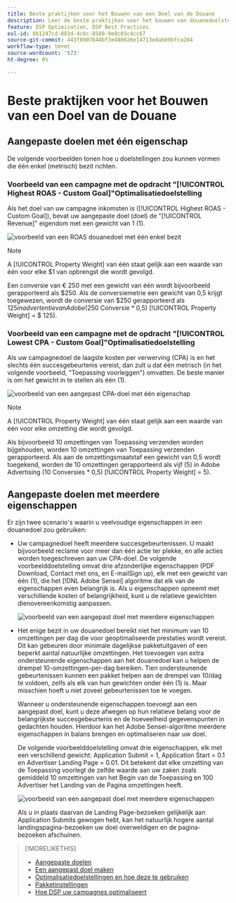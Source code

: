 ```yaml
---
title: Beste praktijken voor het Bouwen van een Doel van de Douane
description: Leer de beste praktijken voor het bouwen van douanedoelstellingen om uw succesgebeurtenissen te bepalen.
feature: DSP Optimization, DSP Best Practices
exl-id: 8b1247cd-083d-4c8c-8588-9e8c03c4cc67
source-git-commit: 443f8907644bf3e480626e14713e8abb9bfca284
workflow-type: tm+mt
source-wordcount: '573'
ht-degree: 0%

---
```


# Beste praktijken voor het Bouwen van een Doel van de Douane

## Aangepaste doelen met één eigenschap

De volgende voorbeelden tonen hoe u doelstellingen zou kunnen vormen die één enkel (metrisch) bezit richten.

### Voorbeeld van een campagne met de opdracht &quot;[!UICONTROL Highest ROAS - Custom Goal]&quot;Optimalisatiedoelstelling

Als het doel van uw campagne inkomsten is ([!UICONTROL Highest ROAS - Custom Goal]), bevat uw aangepaste doel (doel) de &quot;[!UICONTROL Revenue]&quot; eigendom met een gewicht van 1 (1).

![voorbeeld van een ROAS douanedoel met één enkel bezit](/help/dsp/assets/custom-goal-roas.png)

>[!NOTE]
>
> A [!UICONTROL Property Weight] van één staat gelijk aan een waarde van één voor elke $1 van opbrengst die wordt gevolgd.
>
> Een conversie van € 250 met een gewicht van één wordt bijvoorbeeld gerapporteerd als $250. Als de conversiemetrie een gewicht van 0,5 krijgt toegewezen, wordt de conversie van $250 gerapporteerd als $125 in advertentie van Adobe ($250 Conversie * 0,5) [!UICONTROL Property Weight] = $ 125).

### Voorbeeld van een campagne met de opdracht &quot;[!UICONTROL Lowest CPA - Custom Goal]&quot;Optimalisatiedoelstelling

Als uw campagnedoel de laagste kosten per verwerving (CPA) is en het slechts één succesgebeurtenis vereist, dan zult u dat één metrisch (in het volgende voorbeeld, &quot;Toepassing voorleggen&quot;) omvatten. De beste manier is om het gewicht in te stellen als één (1).

![voorbeeld van een aangepast CPA-doel met één eigenschap](/help/dsp/assets/custom-goal-roas.png)

>[!NOTE]
>
> A [!UICONTROL Property Weight] van één staat gelijk aan een waarde van één voor elke omzetting die wordt gevolgd.
>
> Als bijvoorbeeld 10 omzettingen van Toepassing verzenden worden bijgehouden, worden 10 omzettingen van Toepassing verzenden gerapporteerd.  Als aan de omzettingsmaatstaf een gewicht van 0,5 wordt toegekend, worden de 10 omzettingen gerapporteerd als vijf (5) in Adobe Advertising (10 Conversies * 0,5) [!UICONTROL Property Weight] = 5).

## Aangepaste doelen met meerdere eigenschappen

Er zijn twee scenario&#39;s waarin u veelvoudige eigenschappen in een douanedoel zou gebruiken:

* Uw campagnedoel heeft meerdere succesgebeurtenissen. U maakt bijvoorbeeld reclame voor meer dan één actie ter plekke, en alle acties worden toegeschreven aan uw CPA-doel. De volgende voorbeelddoelstelling omvat drie afzonderlijke eigenschappen (PDF Download, Contact met ons, en E-mailSign up), elk met een gewicht van één (1), die het [!DNL Adobe Sensei] algoritme dat elk van de eigenschappen even belangrijk is. Als u eigenschappen opneemt met verschillende kosten of belangrijkheid, kunt u de relatieve gewichten dienovereenkomstig aanpassen.

   ![voorbeeld van een aangepast doel met meerdere eigenschappen](/help/dsp/assets/custom-goal-multiple-properties.png)

* Het enige bezit in uw douanedoel bereikt niet het minimum van 10 omzettingen per dag die voor geoptimaliseerde prestaties wordt vereist. Dit kan gebeuren door minimale dagelijkse pakketuitgaven of een beperkt aantal natuurlijke omzettingen. Het toevoegen van extra ondersteunende eigenschappen aan het douanedoel kan u helpen de drempel 10-omzettingen-per-dag bereiken. Tien ondersteunende gebeurtenissen kunnen een pakket helpen aan de drempel van 10/dag te voldoen, zelfs als elk van hun gewichten onder één (1) is. Maar misschien hoeft u niet zoveel gebeurtenissen toe te voegen.

   Wanneer u ondersteunende eigenschappen toevoegt aan een aangepast doel, kunt u deze afwegen op hun relatieve belang voor de belangrijkste succesgebeurtenis en de hoeveelheid gegevenspunten in gedachten houden. Hierdoor kan het Adobe Sensei-algoritme meerdere eigenschappen in balans brengen en optimaliseren naar uw doel.

   De volgende voorbeelddoelstelling omvat drie eigenschappen, elk met een verschillend gewicht: Application Submit = 1, Application Start = 0.1 en Advertiser Landing Page = 0.01. Dit betekent dat elke omzetting van de Toepassing voorlegt de zelfde waarde aan uw zaken zoals gemiddeld 10 omzettingen van het Begin van de Toepassing en 100 Advertiser het Landing van de Pagina omzettingen heeft.

   ![voorbeeld van een aangepast doel met meerdere eigenschappen](/help/dsp/assets/custom-goal-multiple-properties2.png)

   Als u in plaats daarvan de Landing Page-bezoeken gelijkelijk aan Application Submits gewogen hebt, kan het natuurlijk hogere aantal landingspagina-bezoeken uw doel overweldigen en de pagina-bezoeken afschuinen.<!--reword-->

>[!MORELIKETHIS]
>
>* [Aangepaste doelen](custom-goal-about.md)
>* [Een aangepast doel maken](custom-goal-create.md)
>* [Optimalisatiedoelstellingen en hoe deze te gebruiken](optimization-goals.md)
>* [Pakketinstellingen](/help/dsp/campaign-management/packages/package-settings.md)
> * [Hoe DSP uw campagnes optimaliseert](optimization-how-dsp-optimizes-campaigns.md)

